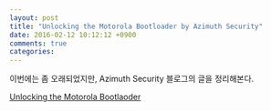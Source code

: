 ```yaml
---
layout: post
title: "Unlocking the Motorola Bootloader by Azimuth Security"
date: 2016-02-12 10:12:12 +0900
comments: true
categories: 
---
```


이번에는 좀 오래되었지만, Azimuth Security 블로그의 글을 정리해본다.

[Unlocking the Motorola Bootlaoder](http://blog.azimuthsecurity.com/2013/04/unlocking-motorola-bootloader.html?m=1)


